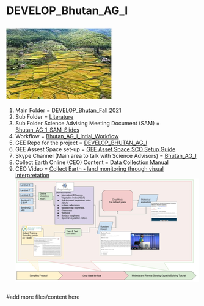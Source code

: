 # DEVELOP_Bhutan_AG_I
![](Bhutan_rice.jpg)
--
1. Main Folder = [DEVELOP_Bhutan_Fall 2021](https://drive.google.com/drive/folders/19zDLUAnEqCeM5EiNtgeflMZl384gb5u4?usp=sharing)
2. Sub Folder = [Literature](https://drive.google.com/drive/folders/1rcV_GGOssyaRXC4p2CpsyhrKW0G7Ii53?usp=sharing)
3. Sub Folder Science Advising Meeting Document (SAM) = [Bhutan_AG_1_SAM_Slides](https://docs.google.com/presentation/d/1hQzjjbrgkgLyl-59oeFSNuKpfL4fpwf7cT6zPbCRzgA/edit#slide=id.p)
4. Workflow = [Bhutan_AG_I_Intial_Workflow](https://docs.google.com/drawings/d/1vK6Ax1fo_KXB9foDo-d1gectl2OzfUO_QOFl46__cO8/edit?usp=sharing)
5. GEE Repo for the project = [DEVELOP_BHUTAN_AG_I](https://code.earthengine.google.com/?accept_repo=users/tjm0042/DEVELOP_BHUTAN_AG_I)
6. GEE Assest Space set-up = [GEE Asset Space SCO Setup Guide](https://docs.google.com/document/d/1ZwBueyU2gPzakb3a9cdOUFp4DKnMJV9PzYi3JYAUEn0/edit)
7. Skype Channel (Main area to talk with Science Advisors) = [Bhutan_AG_I](https://join.skype.com/hTK6EQEIaFDz)
8. Collect Earth Online (CEO) Content = [Data Collection Manual](https://collect.earth/downloads/CEO_Manual_DataCollector_EN_20210331.pdf)
9. CEO Video = [Collect Earth - land monitoring through visual interpretation](https://youtu.be/3cxyFXt15aM)
![](Bhutan_AG_I_Intial_Workflow.jpg)
##
#add more files/content here 
